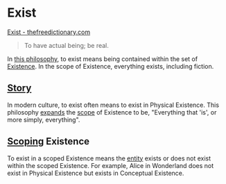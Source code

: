 # Exist

<a href="http://www.thefreedictionary.com/exist" target="_blank">Exist - thefreedictionary.com</a>

> To have actual being; be real.

In [this philosophy](./this-philosophy.md), to exist means being contained within the set of [Existence](./existence.md). In the scope of Existence, everything exists, including fiction.

## [Story](./story.md)

In modern culture, to exist often means to exist in Physical Existence. This philosophy [expands](./expanding-consciousness.md) the [scope](./scope) of Existence to be, "Everything that 'is', or more simply, everything".

## [Scoping](./scope.md) Existence

To exist in a scoped Existence means the [entity](./entity.md) exists or does not exist within the scoped Existence. For example, Alice in Wonderland does not exist in Physical Existence but exists in Conceptual Existence.
